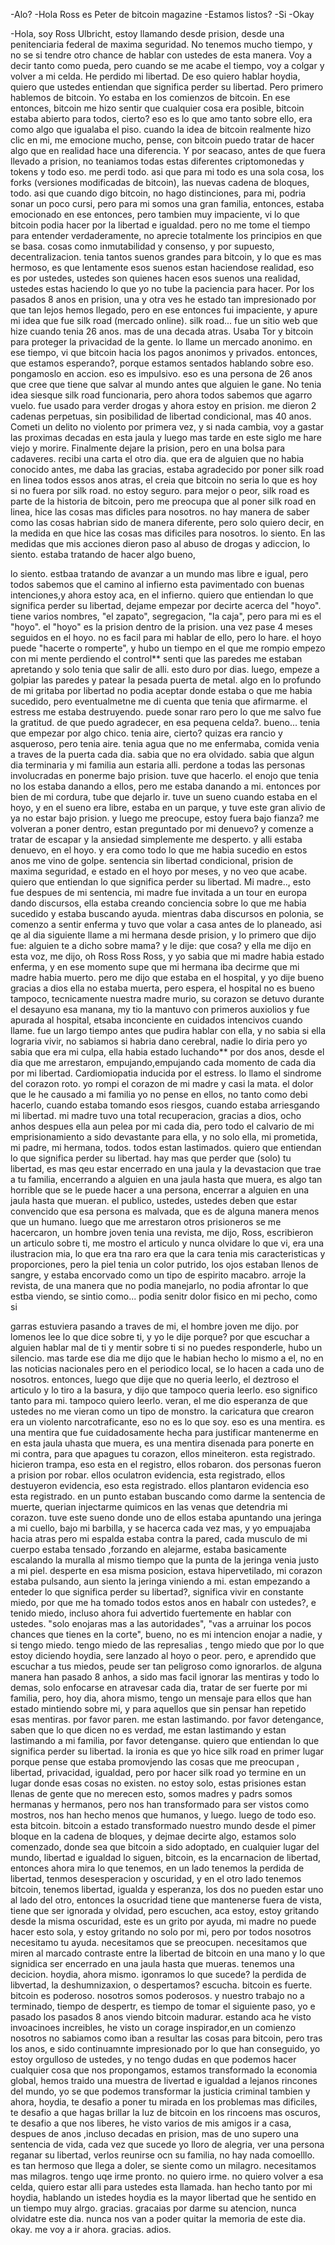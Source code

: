 -Alo?
-Hola Ross es Peter de bitcoin magazine
-Estamos listos?
-Si
-Okay

-Hola, soy Ross Ulbricht, estoy llamando desde prision, desde una penitenciaria federal de maxima seguridad. 
No tenemos mucho tiempo, y no se si tendre otro chance de hablar con ustedes de esta manera. Voy a decir tanto como pueda, pero cuando se me acabe el tiempo, voy a colgar y volver a mi celda. 
He perdido mi libertad. De eso quiero hablar hoydia, quiero que ustedes entiendan que significa perder su libertad. 
Pero primero hablemos de bitcoin. Yo estaba en los comienzos de bitcoin.
En ese entonces, bitcoin me hizo sentir que cualquier cosa era posible, bitcoin estaba abierto para todos, cierto? eso es lo que amo tanto sobre ello, era como algo que igualaba el piso.
cuando la idea de bitcoin realmente hizo clic en mi, me emocione mucho, pense, con bitcoin puedo tratar de hacer algo que en realidad hace una diferencia.
Y por seacaso, antes de que fuera llevado a prision, no teaniamos todas estas diferentes criptomonedas y tokens y todo eso. me perdi todo. asi que para mi todo es una sola
cosa, los forks (versiones modificadas de bitcoin), las nuevas cadena de bloques, todo. asi que cuando digo bitcoin, no hago distinciones, para mi, podria sonar un poco cursi, pero 
para mi somos una gran familia, entonces, estaba emocionado en ese entonces, pero tambien muy impaciente, vi lo que bitcoin podia hacer por la libertad e igualdad.
pero no me tome el tiempo para entender verdaderamente, no aprecie totalmente los principios en que se basa. cosas como inmutabilidad y consenso, y por supuesto, decentralizacion.
tenia tantos suenos grandes para bitcoin, y lo que es mas hermoso, es que lentamente esos suenos estan haciendose realidad, eso es por ustedes, ustedes son quienes hacen esos suenos
una realidad, ustedes estas haciendo lo que yo no tube la paciencia para hacer. 
Por los pasados 8 anos en prision, una y otra ves he estado tan impresionado por que tan lejos hemos llegado, pero en ese 
entonces fui impaciente, y apure mi idea que fue silk road (mercado online). silk road... fue un sitio web que hize cuando tenia 26 anos. mas de una decada atras. 
Usaba Tor y bitcoin para proteger la privacidad de la gente. lo llame un mercado anonimo. en ese tiempo, vi que bitcoin hacia los pagos anonimos y privados. entonces, que estamos esperando?, porque estamos
sentados hablando sobre eso. pongamoslo en accion. eso es impulsivo. eso es una persona de 26 anos que cree que tiene que salvar al mundo antes que alguien le gane.
No tenia idea siesque silk road funcionaria, pero ahora todos sabemos que agarro vuelo. fue usado para verder drogas y ahora estoy en prision.
me dieron 2 cadenas perpetuas, sin posibilidad de libertad condicional, mas 40 anos. Cometi un delito no violento por primera vez, y si nada cambia, voy a gastar las proximas decadas en esta jaula
y luego mas tarde en este siglo me hare viejo y morire.
Finalmente dejare la prision, pero en una bolsa para cadaveres.
recibi una carta el otro dia. que era de alguien que no habia conocido antes, me daba las gracias, estaba agradecido por poner silk road en linea todos essos anos atras,
el creia que bitcoin no seria lo que es hoy si no fuera por silk road. no estoy seguro.
para mejor o peor, silk road es parte de la historia de bitcoin, pero me preocupa que al poner silk road en linea, hice las cosas mas dificles para nosotros. 
no hay manera de saber como las cosas habrian sido de manera diferente, pero solo quiero decir, en la medida en que hice
las cosas mas dificiles para nosotros. lo siento. 
En las medidas que mis acciones dieron paso al abuso de drogas y adiccion, lo siento. 
estaba tratando de hacer algo bueno,

lo siento. estbaa tratando de avanzar a un mundo mas libre e igual, pero todos sabemos que el camino al infierno esta pavimentado con buenas intenciones,y ahora estoy aca, en el infierno. 
quiero que entiendan lo que significa perder su libertad, 
dejame empezar por decirte acerca del "hoyo".
tiene varios nombres, "el zapato", segregacion, "la caja", pero para mi es el "hoyo". el "hoyo" es la prision dentro de la prision. 
una vez pase 4 meses seguidos en el hoyo. no es facil para mi hablar de ello, pero lo hare. el hoyo puede "hacerte o romperte", y hubo un tiempo en el que me rompio
empezo con mi mente perdiendo el control** senti que las paredes me estaban apretando y solo tenia que salir de alli. esto duro por dias.
luego, empeze a golpiar las paredes y patear la pesada puerta de metal. algo en lo profundo de mi gritaba por libertad 
no podia aceptar donde estaba o que me habia sucedido, pero eventualmetne me di cuenta que tenia que afirmarme. el estress me estaba destruyendo.
puede sonar raro pero lo que me salvo fue la gratitud. de que puedo agradecer, en esa pequena celda?. bueno... tenia que empezar por algo chico.
tenia aire, cierto? quizas era rancio y asqueroso, pero tenia aire. tenia agua que no me enfermaba, comida venia a traves de la puerta cada dia.
sabia que no era olvidado. sabia que algun dia terminaria y mi familia aun estaria alli. 
perdone a todas las personas involucradas en ponerme bajo prision. tuve que hacerlo. el enojo que tenia no los estaba danando a ellos, pero me estaba danando a mi. entonces por bien de mi cordura, tube que dejarlo ir.
tuve un sueno cuando estaba en el hoyo, y en el sueno era libre, estaba en un parque, y tuve este gran alivio de ya no estar bajo prision. y luego me preocupe, estoy
fuera bajo fianza? me volveran a poner dentro, estan preguntado por mi denuevo? y comenze a tratar de escapar y la ansiedad simplemente me desperto. y alli estaba denuevo, en el hoyo. 
y era como todo lo que me habia sucedio en estos anos me vino de golpe. sentencia sin libertad condicional, prision de maxima seguridad, e estado en el hoyo por meses, y no veo que acabe. 
quiero que entiendan lo que significa perder su libertad. 
Mi madre.., esto fue despues de mi sentencia, mi madre fue invitada a un tour en europa dando discursos, ella estaba creando conciencia sobre lo que me habia sucedido y estaba buscando ayuda. mientras daba discursos en polonia, se comenzo a sentir enferma y tuvo que  volar a casa antes de lo 
planeado, asi qe al dia siguiente llame a mi hermana desde prision, y lo primero que dijo fue: alguien te a dicho sobre mama? y le dije: que cosa?
y ella me dijo en esta voz, me dijo, oh Ross Ross Ross, y yo sabia que mi madre habia estado enferma, y en ese momento 
supe que mi hermana iba decirme que mi madre habia muerto. pero me dijo que estaba en el hospital, y yo dije bueno gracias a dios ella no estaba muerta, pero espera, el hospital no es bueno tampoco, tecnicamente nuestra madre murio, 
su corazon se detuvo durante el desayuno esa manana, my tio la mantuvo con primeros auxiolios y fue apurada al 
hospital, etsaba inconciente en cuidados intencivos cuando llame. fue un largo tiempo antes que pudira hablar 
con ella, y no sabia si ella lograria vivir, no sabiamos si habria dano cerebral, nadie lo diria pero yo sabia 
que era mi culpa, ella habia estado luchando** por dos anos, desde el dia que me arrestaron, empujando,empujando
cada momento de cada dia por mi libertad. 
Cardiomiopatia inducida por el estress. lo llamo el sindrome del corazon roto. yo rompi el corazon de mi madre y casi la mata. el dolor que le he causado a mi familia
yo no pense en ellos, no tanto como debi hacerlo, cuando estaba tomando esos riesgos, cuando estaba arriesgando mi libertad. 
mi madre tuvo una total recuperacion, gracias a dios, ocho anhos despues ella aun pelea por mi cada dia, pero todo el calvario de mi emprisionamiento a sido devastante para ella, y 
no solo ella, mi prometida, mi padre, mi hermana, todos. todos estan lastimados. 
quiero que entiendan lo que significa perder su libertad. 
hay mas que perder que (solo) tu libertad, es mas qeu estar encerrado en una jaula y la devastacion que trae a tu familia, encerrando a alguien en una jaula hasta que muera, es algo tan 
horrible que se le puede hacer a una persona, encerrar a alguien en una jaula hasta que mueran. 
el publico, ustedes, ustedes deben que estar convencido que esa persona es 
malvada, que es de alguna manera menos que un humano. luego que me arrestaron otros prisioneros se me hacercaron, un hombre joven tenia una revista, me dijo, Ross, 
escribieron un articulo sobre ti, me mostro el articulo y nunca olvidare lo que vi, era una ilustracion mia, lo que era tna raro era que la cara tenia mis caracteristicas y proporciones, pero la piel tenia un color putrido, los ojos estaban llenos de sangre, y estaba encorvado como un tipo de espirito macabro. 
arroje la revista, de una manera que no podia manejarlo, no podia afrontar lo que estba viendo, se sintio como... podia senitr dolor fisico en mi pecho, como si 

garras estuviera pasando a traves de mi, el hombre joven me dijo. por lomenos lee lo que dice sobre ti, y yo le dije porque? por que escuchar a alguien hablar mal de ti y mentir sobre ti si no puedes responderle, hubo un silencio. mas tarde ese dia me dijo que le habian hecho lo mismo a el, no en las noticias nacionales pero en el 
periodico local, se lo hacen a cada uno de nosotros. entonces, luego que dije que no queria leerlo, el deztroso el articulo y lo tiro a la basura, y dijo que tampoco queria leerlo. 
eso significo tanto para mi. tampoco quiero leerlo. veran, el me dio esperanza de que ustedes no me vieran como un tipo de monstro. la caricatura que 
crearon era un violento narcotraficante, eso no es lo que soy. eso es una mentira. es una mentira que fue cuidadosamente hecha para justificar mantenerme en en esta 
jaula uhasta que muera, es una mentira disenada para ponerte en mi contra, para que apagues tu corazon, 
ellos mineiteron. esta registrado. hicieron trampa, eso esta en el registro, ellos robaron. dos personas fueron a prision por robar. 
ellos oculatron evidencia, esta registrado, ellos destuyeron evidencia, eso esta registrado. ellos plantaron evidencia
eso esta registrado. en un punto estaban buscando como darme la sentencia de muerte,
querian injectarme quimicos en las venas que detendria mi corazon. tuve este sueno donde uno de ellos estaba apuntando una jeringa a mi cuello, bajo mi barbilla, y se hacerca cada vez mas, y yo empuajaba hacia atras pero mi espalda estaba contra la pared, cada musculo de mi cuerpo
estaba tensado ,forzando en alejarme, estaba basicamente escalando la muralla al mismo tiempo que la punta de la jeringa venia justo a mi piel. desperte en esa misma posicion, estava hipervetilado, mi corazon estaba pulsando, aun siento la jeringa viniendo a mi. 
estan empezando a enteder lo que significa perder su libertad?, 
significa vivir en constante miedo, por que me ha tomado
todos estos anos en habalr con ustedes?, e tenido miedo,  incluso ahora fui advertido fuertemente en hablar con ustedes. 
"solo enojaras mas a las autoridades", "vas a arruinar los pocos chances que tienes en la corte", 
bueno, no es mi intencion enojar a nadie, y si tengo miedo. tengo miedo de las represalias , tengo miedo que por lo que estoy diciendo hoydia, sere lanzado al hoyo o peor.
pero, e aprendido que escuchar a tus miedos, peude ser tan peligroso como ignorarlos. de alguna manera han pasado 8 anhos, a sido mas facil ignorar las mentiras y todo lo demas, solo enfocarse en atravesar cada dia, tratar de ser fuerte por mi familia, pero, hoy dia, ahora mismo, tengo un mensaje para ellos que han estado mintiendo sobre mi, y para aquellos que sin pensar han repetido esas mentiras. por favor paren. me estan lastimando. por favor detengance, saben que lo que dicen no es verdad, me estan lastimando
y estan lastimando a mi familia, por favor detenganse. 
quiero que entiendan lo que significa perder su libertad. la ironia es que yo hice silk road en primer lugar porque pense que estaba promovjendo las cosas que me preocupan , libertad, privacidad, igualdad, pero por hacer silk road yo termine en un lugar donde esas cosas no existen. no estoy solo, estas prisiones estan llenas de gente que no merecen esto, somos madres y padrs
somos hermanas y hermanos, pero nos han transformado para ser vistos como mostros,
nos han hecho menos que humanos, y luego. luego de todo eso. esta bitcoin. 
bitcoin a estado transformado nuestro mundo desde el pimer bloque en la cadena de bloques, y dejmae decirte algo, estamos solo comenzado, donde sea que bitcoin a sido adoptado, en cualquier lugar del mundo, libertad  e igualdad lo siguen, bitcoin, es la encarnacion de libertad, entonces ahora
mira lo que tenemos, en un lado tenemos la perdida de libertad, tenmos desesperacion y oscuridad, y en el otro lado tenemos bitcoin, tenemos libertad, igualda y esperanza, los dos no pueden estar uno al lado del otro, entonces la osucridad tiene que mantenerse
fuera de vista, tiene que ser ignorada y olvidad, pero escuchen, aca estoy, estoy gritando desde la misma oscuridad, este 
es un grito por ayuda, mi madre no puede hacer esto sola,
y estoy gritando no solo por mi, pero por todos nosotros
necesitamo tu ayuda. necesitamos que se preocupen. necesitamos que miren al marcado contraste entre la libertad de bitcoin en una mano
y lo que signidica ser encerrado en una jaula hasta que mueras. tenemos una decicion. hoydia, ahora mismo. igonramos lo que sucede? la perdida de libvertad, la deshumnizaxion, o despertamos? escucha. bitcoin es fuerte. bitcoin es poderoso. 
nosotros somos poderosos. y nuestro trabajo no a terminado, tiempo de despertr, es tiempo de tomar el siguiente paso, 
yo e pasado los pasados 8 anos viendo bitcoin madurar. estando aca he visto invoacinoes increibles, 
he visto un corage inspirador,en un comienzo nosotros no sabiamos como iban a resultar las cosas para bitcoin, pero tras los anos, e sido continuamnte impresionado por lo que han conseguido, yo estoy orgulloso de ustedes, y no tengo dudas en que podemos hacer cualquier cosa que nos propongamos, estamos transformado la economia global, hemos traido una muestra de livertad e igualdad a lejanos rincones del mundo,
yo se que podemos transformar la justicia criminal tambien
y ahora, hoydia, te desafio a poner tu mirada en los problemas mas dificiles, te desafio a que hagas brillar la luz de bitcoin en los rincoens mas oscuros, te desafio a que nos liberes, he visto varios de mis amigos ir a casa, despues de anos ,incluso decadas en prision, 
mas de uno supero una sentencia de vida, cada vez que sucede yo lloro de alegria, ver una persona reganar su libertad,
verlos reunirse ocn su familia, no hay nada comoelllo. es tan hermoso que llega a doler, se siente como un milagro.
necesitamos mas milagros. tengo uqe irme pronto. no quiero irme. no quiero volver a esa celda, quiero estar alli para ustedes esta llamada. han hecho tanto por mi hoydia, 
hablando un istedes hoydia es la mayor libertad que he sentido en un tiempo muy alrgo. gracias.
gracaias por darme su atencion, nunca olvidatre este dia. nunca nos van a poder quitar la memoria de este dia.
okay. me voy a ir ahora. gracias. adios. 

